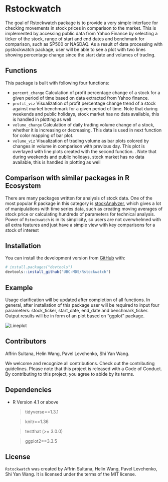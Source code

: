 
<!-- README.md is generated from README.Rmd. Please edit that file -->

# Rstockwatch

<!-- badges: start -->
<!-- badges: end -->

The goal of Rstockwatch package is to provide a very simple interface
for checking movements in stock prices in comparison to the market. This
is implemented by accessing public data from Yahoo Finance by selecting
a ticker of the stock, range of start and end dates and benchmark for
comparison, such as SP500 or NASDAQ. As a result of data processing with
pystockwatch package, user will be able to see a plot with two lines
showing percentage change since the start date and volumes of trading.

## Functions

This package is built with following four functions:  
- `percent_change` Calculation of profit percentage change of a stock
for a given period of time based on data extracted from Yahoo finance.  
- `profit_viz` Visualization of profit percentage change trend of a
stock against market benchmark for a given period of time. Note that
during weekends and public holidays, stock market has no data available,
this is handled in plotting as well  
- `volume_change` Calculation of daily trading volume change of a stock,
whether it is increasing or decreasing. This data is used in next
function for color mapping of bar plot.  
- `volume_viz` Visualization of trading volume as bar plots colored by
changes in volume in comparison with previous day. This plot is
overlayed with line plots created with the second function. . Note that
during weekends and public holidays, stock market has no data available,
this is handled in plotting as well

## Comparison with similar packages in R Ecosystem

There are many packages written for analysis of stock data. One of the
most popular R package in this category is
[stockAnalyzer](https://github.com/UBC-MDS/stockAnalyzer), which gives a
lot of manipulations with time series data, such as creating moving
averages of stock price or calculating hundreds of parameters for
technical analysis. Power of `Rstockwatch` is in its simplicity, so
users are not overwhelmed with all extra features and just have a simple
view with key comparisons for a stock of interest

## Installation

You can install the development version from
[GitHub](https://github.com/UBC-MDS/Rstockwatch) with:

``` r
# install.packages("devtools")
devtools::install_github("UBC-MDS/Rstockwatch")
```

## Example

Usage clarification will be updated after completion of all functions.
In general, after installation of this package user will be required to
input four parameters: stock_ticker, start_date, end_date and
benchmark_ticker. Output results will be in form of an plot based on
“ggplot” package.

![Lineplot](https://github.com/UBC-MDS/Rstockwatch/blob/main/Line_plot.PNG)


## Contributors

Affrin Sultana, Helin Wang, Pavel Levchenko, Shi Yan Wang.

We welcome and recognize all contributions. Check out the contributing
guidelines. Please note that this project is released with a Code of
Conduct. By contributing to this project, you agree to abide by its
terms.

## Dependencies

-   R Version 4.1 or above

    > tidyverse==1.3.1

    > knitr==1.36

    > testthat (>= 3.0.0)

    > ggplot2==3.3.5

## License

`Rstockwatch` was created by Affrin Sultana, Helin Wang, Pavel
Levchenko, Shi Yan Wang. It is licensed under the terms of the MIT
license.
